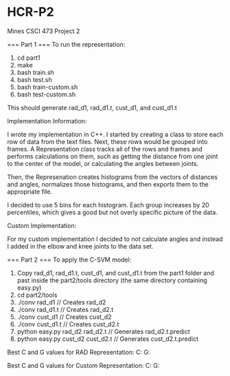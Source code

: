 # HCR-P2
Mines CSCI 473 Project 2

=== Part 1 ===
To run the representation:
1) cd part1
2) make
3) bash train.sh
4) bash test.sh
5) bash train-custom.sh
6) bash test-custom.sh

This should generate rad_d1, rad_d1.t, cust_d1, and cust_d1.t


Implementation Information:

I wrote my implementation in C++. I started by creating a class to store
each row of data from the text files. Next, these rows would be grouped
into frames. A Representation class tracks all of the rows and frames
and performs calculations on them, such as getting the distance from one
joint to the center of the model, or calculating the angles between joints.

Then, the Represenation creates histograms from the vectors of distances
and angles, normalizes those histograms, and then exports them to the
appropriate file.

I decided to use 5 bins for each histogram. Each group increases by 20
percentiles, which gives a good but not overly specific picture of the
data.


Custom Implementation:

For my custom implementation I decided to not calculate angles and instead
I added in the elbow and knee joints to the data set.


=== Part 2 ===
To apply the C-SVM model:
1) Copy rad_d1, rad_d1.t, cust_d1, and cust_d1.t from the part1 folder and
	past inside the part2/tools directory (the same directory containing easy.py)
2) cd part2/tools
3) ./conv rad_d1		// Creates rad_d2
4) ./conv rad_d1.t      // Creates rad_d2.t
5) ./conv cust_d1       // Creates cust_d2
6) ./conv cust_d1.t     // Creates cust_d2.t
7) python easy.py rad_d2 rad_d2.t      // Generates rad_d2.t.predict
8) python easy.py cust_d2 cust_d2.t    // Generates cust_d2.t.predict

Best C and G values for RAD Representation:
	C:     G:

Best C and G values for Custom Representation:
	C:     G: